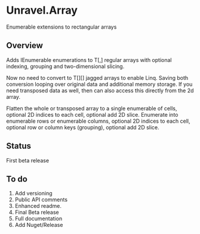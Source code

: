 # Unravel.Array
Enumerable extensions to rectangular arrays

## Overview ##
Adds IEnumerable<T> enumerations to T[,] regular arrays with optional indexing, grouping and two-dimensional slicing.

Now no need to convert to T[][] jagged arrays to enable Linq. Saving both conversion looping over original data and additional memory storage.
If you need transposed data as well, then can also access this directly from the 2d array.

Flatten the whole or transposed array to a single enumerable of cells, optional 2D indices to each cell, optional add 2D slice.
Enumerate into enumerable rows or enumerable columns, optional 2D indices to each cell, optional row or column keys (grouping), 
optional add 2D slice. 
    
## Status ##

First beta release

## To do ##

1) Add versioning
2) Public API comments
3) Enhanced readme.
4) Final Beta release
5) Full documentation
6) Add Nuget/Release
